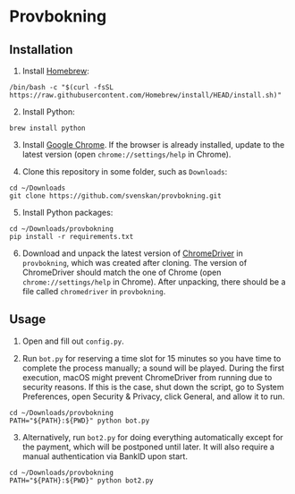 # Provbokning

## Installation

1. Install [Homebrew]:

```shell
/bin/bash -c "$(curl -fsSL https://raw.githubusercontent.com/Homebrew/install/HEAD/install.sh)"
```

2. Install Python:

```shell
brew install python
```

3. Install [Google Chrome]. If the browser is already installed, update to the
   latest version (open `chrome://settings/help` in Chrome).

4. Clone this repository in some folder, such as `Downloads`:

```shell
cd ~/Downloads
git clone https://github.com/svenskan/provbokning.git
```

5. Install Python packages:

```shell
cd ~/Downloads/provbokning
pip install -r requirements.txt
```

6. Download and unpack the latest version of [ChromeDriver] in `provbokning`,
   which was created after cloning. The version of ChromeDriver should match the
   one of Chrome (open `chrome://settings/help` in Chrome). After unpacking,
   there should be a file called `chromedriver` in `provbokning`.

## Usage

1. Open and fill out `config.py`.

2. Run `bot.py` for reserving a time slot for 15 minutes so you have time to
   complete the process manually; a sound will be played. During the first
   execution, macOS might prevent ChromeDriver from running due to security
   reasons. If this is the case, shut down the script, go to System Preferences,
   open Security & Privacy, click General, and allow it to run.

```shell
cd ~/Downloads/provbokning
PATH="${PATH}:${PWD}" python bot.py
```

3. Alternatively, run `bot2.py` for doing everything automatically except for
   the payment, which will be postponed until later. It will also require a
   manual authentication via BankID upon start.

```shell
cd ~/Downloads/provbokning
PATH="${PATH}:${PWD}" python bot2.py
```

[ChromeDriver]: https://sites.google.com/chromium.org/driver/
[Google Chrome]: https://www.google.com/chrome/
[Homebrew]: https://brew.sh/
